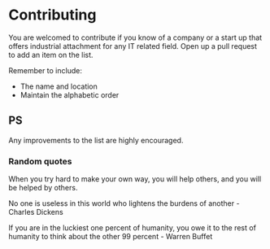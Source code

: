 # Contributing 

You are welcomed to contribute if you know of a company or a start up that offers industrial attachment for any IT related field. Open up a pull request to add an item on the list.  

Remember to include:  
* The name and location  
* Maintain the alphabetic order  

## PS
Any improvements to the list are highly encouraged.  

### Random quotes
When you try hard to make your own way, you will help others, and you will be helped by others.  

No one is useless in this world who lightens the burdens of another - Charles Dickens  

If you are in the luckiest one percent of humanity, you owe it to the rest of humanity to think about the other 99 percent - Warren Buffet
